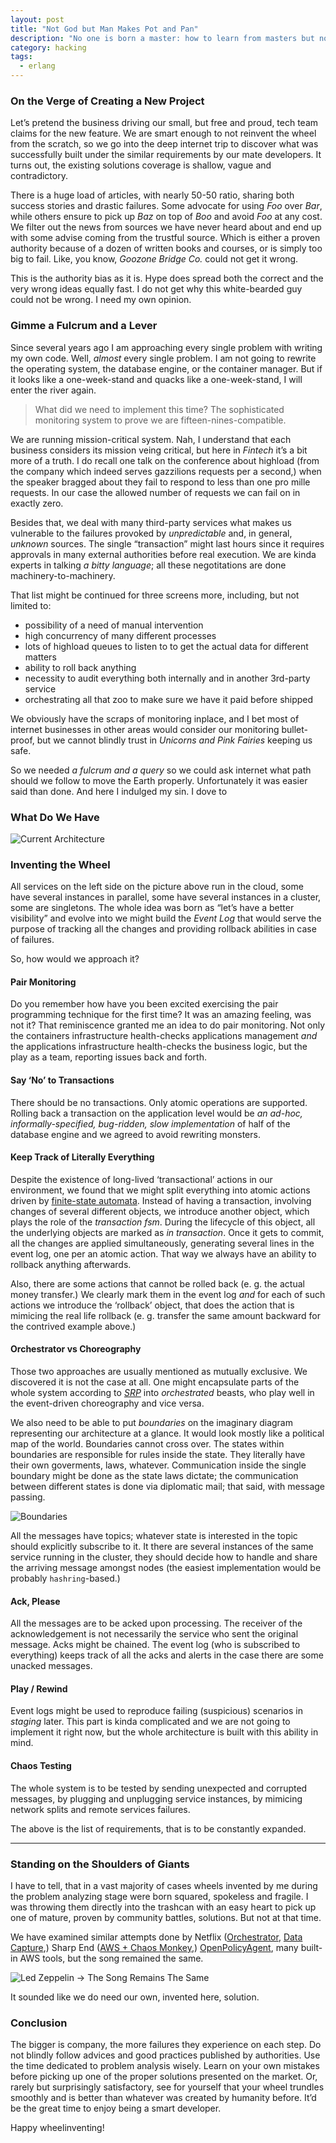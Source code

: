 ```yaml
---
layout: post
title: "Not God but Man Makes Pot and Pan"
description: "No one is born a master: how to learn from masters but not fall under authority bias"
category: hacking
tags:
  - erlang
---
```


### On the Verge of Creating a New Project

Let’s pretend the business driving our small, but free and proud, tech team claims for the new feature. We are smart enough to not reinvent the wheel from the scratch, so we go into the deep internet trip to discover what was successfully built under the similar requirements by our mate developers. It turns out, the existing solutions coverage is shallow, vague and contradictory.

There is a huge load of articles, with nearly 50-50 ratio, sharing both success stories and drastic failures. Some advocate for using _Foo_ over _Bar_, while others ensure to pick up _Baz_ on top of _Boo_ and avoid _Foo_ at any cost. We filter out the news from sources we have never heard about and end up with some advise coming from the trustful source. Which is either a proven authority because of a dozen of written books and courses, or is simply too big to fail. Like, you know, _Goozone Bridge Co._ could not get it wrong.

This is the authority bias as it is. Hype does spread both the correct and the very wrong ideas equally fast. I do not get why this white-bearded guy could not be wrong. I need my own opinion.

### Gimme a Fulcrum and a Lever

Since several years ago I am approaching every single problem with writing my own code. Well, _almost_ every single problem. I am not going to rewrite the operating system, the database engine, or the container manager. But if it looks like a one-week-stand and quacks like a one-week-stand, I will enter the river again.

> What did we need to implement this time? The sophisticated monitoring system to prove we are fifteen-nines-compatible.

We are running mission-critical system. Nah, I understand that each business considers its mission veing critical, but here in _Fintech_ it’s a bit more of a truth. I do recall one talk on the conference about highload (from the company which indeed serves gazzilions requests per a second,) when the speaker bragged about they fail to respond to less than one pro mille requests. In our case the allowed number of requests we can fail on in exactly zero.

Besides that, we deal with many third-party services what makes us vulnerable to the failures provoked by _unpredictable_ and, in general, _unknown_ sources. The single “transaction” might last hours since it requires approvals in many external authorities before real execution. We are kinda experts in talking _a bitty language_; all these negotitations are done machinery-to-machinery.

That list might be continued for three screens more, including, but not limited to:

- possibility of a need of manual intervention
- high concurrency of many different processes
- lots of highload queues to listen to to get the actual data for different matters
- ability to roll back anything
- necessity to audit everything both internally and in another 3rd-party service
- orchestrating all that zoo to make sure we have it paid before shipped

We obviously have the scraps of monitoring inplace, and I bet most of internet businesses in other areas would consider our monitoring bullet-proof, but we cannot blindly trust in _Unicorns and Pink Fairies_ keeping us safe.

So we needed _a fulcrum and a query_ so we could ask internet what path should we follow to move the Earth properly. Unfortunately it was easier said than done. And here I indulged my sin. I dove to

### What Do We Have

![Current Architecture](/img/franz.png)

### Inventing the Wheel

All services on the left side on the picture above run in the cloud, some have several instances in parallel, some have several instances in a cluster, some are singletons. The whole idea was born as “let’s have a better visibility” and evolve into we might build the _Event Log_ that would serve the purpose of tracking all the changes and providing rollback abilities in case of failures.

So, how would we approach it?

#### Pair Monitoring

Do you remember how have you been excited exercising the pair programming technique for the first time? It was an amazing feeling, was not it? That reminiscence granted me an idea to do pair monitoring. Not only the containers infrastructure health-checks applications management _and_ the applications infrastructure health-checks the business logic, but the play as a team, reporting issues back and forth.

#### Say ‘No’ to Transactions

There should be no transactions. Only atomic operations are supported. Rolling back a transaction on the application level would be _an ad-hoc, informally-specified, bug-ridden, slow implementation_ of half of the database engine and we agreed to avoid rewriting monsters.

#### Keep Track of Literally Everything

Despite the existence of long-lived ‘transactional’ actions in our environment, we found that we might split everything into atomic actions driven by [finite-state automata](https://en.wikipedia.org/wiki/Finite-state_machine). Instead of having a transaction, involving changes of several different objects, we introduce another object, which plays the role of the _transaction fsm_. During the lifecycle of this object, all the underlying objects are marked as _in transaction_. Once it gets to commit, all the changes are applied simultaneously, generating several lines in the event log, one per an atomic action. That way we always have an ability to rollback anything afterwards.

Also, there are some actions that cannot be rolled back (e. g. the actual money transfer.) We clearly mark them in the event log _and_ for each of such actions we introduce the ‘rollback’ object, that does the action that is mimicing the real life rollback (e. g. transfer the same amount backward for the contrived example above.)

#### Orchestrator vs Choreography

Those two approaches are usually mentioned as mutually exclusive. We discovered it is not the case at all. One might encapsulate parts of the whole system according to [_SRP_](https://en.wikipedia.org/wiki/Single_responsibility_principle) into _orchestrated_ beasts, who play well in the event-driven choreography and vice versa.

We also need to be able to put _boundaries_ on the imaginary diagram representing our architecture at a glance. It would look mostly like a political map of the world. Boundaries cannot cross over. The states within boundaries are responsible for rules inside the state. They literally have their own goverments, laws, whatever. Communication inside the single boundary might be done as the state laws dictate; the communication between different states is done via diplomatic mail; that said, with message passing.

![Boundaries](/img/boundaries.png)

All the messages have topics; whatever state is interested in the topic should explicitly subscribe to it. It there are several instances of the same service running in the cluster, they should decide how to handle and share the arriving message amongst nodes (the easiest implementation would be probably `hashring`-based.)

#### Ack, Please

All the messages are to be acked upon processing. The receiver of the acknowledgement is not necessarily the service who sent the original message. Acks might be chained. The event log (who is subscribed to everything) keeps track of all the acks and alerts in the case there are some unacked messages.

#### Play / Rewind

Event logs might be used to reproduce failing (suspicious) scenarios in _staging_ later. This part is kinda complicated and we are not going to implement it right now, but the whole architecture is built with this ability in mind.

#### Chaos Testing

The whole system is to be tested by sending unexpected and corrupted messages, by plugging and unplugging service instances, by mimicing network splits and remote services failures.

The above is the list of requirements, that is to be constantly expanded.

---

### Standing on the Shoulders of Giants

I have to tell, that in a vast majority of cases wheels invented by me during the problem analyzing stage were born squared, spokeless and fragile. I was throwing them directly into the trashcan with an easy heart to pick up one of mature, proven by community battles, solutions. But not at that time.

We have examined similar attempts done by Netflix ([Orchestrator](https://netflixtechblog.com/netflix-conductor-a-microservices-orchestrator-2e8d4771bf40), [Data Capture](https://netflixtechblog.com/dblog-a-generic-change-data-capture-framework-69351fb9099b),) Sharp End ([AWS + Chaos Monkey](https://sharpend.io/a-little-story-about-amazon-ecs-systemd-and-chaos-monkey/),) [OpenPolicyAgent](https://www.openpolicyagent.org/), many built-in AWS tools, but the song remained the same.

![Led Zeppelin → The Song Remains The Same](/img/ledzepsongremainsthesame.jpg)

It sounded like we do need our own, invented here, solution.

### Conclusion

The bigger is company, the more failures they experience on each step. Do not blindly follow advices and good practices published by authorities. Use the time dedicated to problem analysis wisely. Learn on your own mistakes before picking up one of the proper solutions presented on the market. Or, rarely but surprisingly satisfactory, see for yourself that your wheel trundles smoothly and is better than whatever was created by humanity before. It’d be the great time to enjoy being a smart developer.

Happy wheelinventing!
